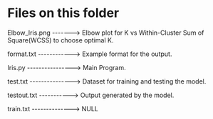# Files on this folder

Elbow_Iris.png -------> Elbow plot for K vs Within-Cluster Sum of Square(WCSS) to choose optimal K.

format.txt ------------> Example format for the output.

Iris.py ----------------> Main Program.

test.txt ---------------> Dataset for training and testing the model.

testout.txt -----------> Output generated by the model.

train.txt --------------> NULL

